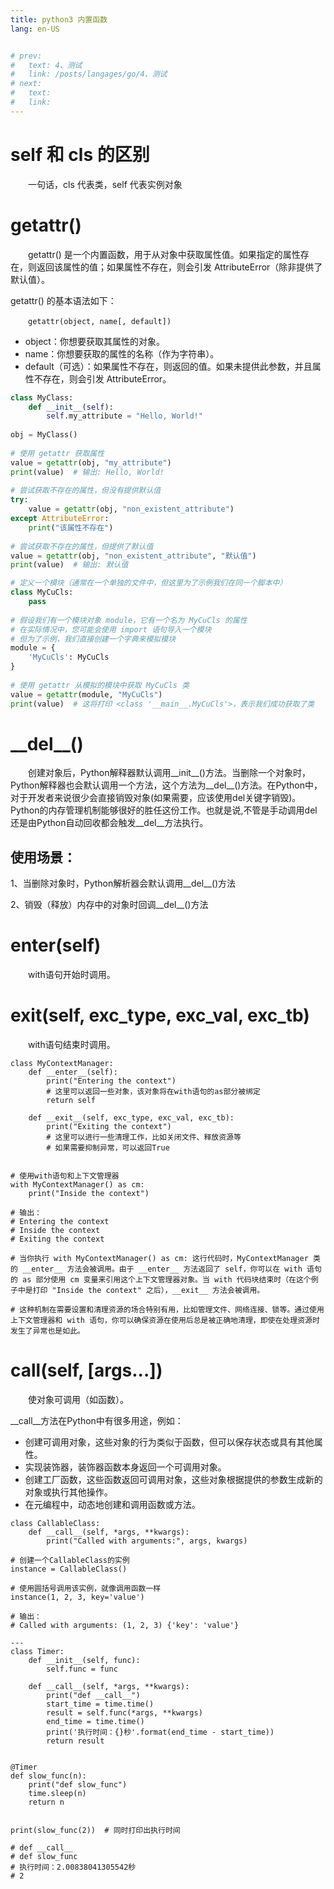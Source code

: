 ```yaml
---
title: python3 内置函数
lang: en-US


# prev:
#   text: 4、测试
#   link: /posts/langages/go/4、测试
# next:
#   text: 
#   link: 
---
```

# self 和 cls 的区别
&emsp;&emsp;一句话，cls 代表类，self 代表实例对象

# getattr()

&emsp;&emsp;getattr() 是一个内置函数，用于从对象中获取属性值。如果指定的属性存在，则返回该属性的值；如果属性不存在，则会引发 AttributeError（除非提供了默认值）。

getattr() 的基本语法如下：

&emsp;&emsp;`getattr(object, name[, default])`
- object：你想要获取其属性的对象。
- name：你想要获取的属性的名称（作为字符串）。
- default（可选）：如果属性不存在，则返回的值。如果未提供此参数，并且属性不存在，则会引发 AttributeError。

```python
class MyClass:  
    def __init__(self):  
        self.my_attribute = "Hello, World!"  
  
obj = MyClass()  
  
# 使用 getattr 获取属性  
value = getattr(obj, "my_attribute")  
print(value)  # 输出: Hello, World!  
  
# 尝试获取不存在的属性，但没有提供默认值  
try:  
    value = getattr(obj, "non_existent_attribute")  
except AttributeError:  
    print("该属性不存在")  
  
# 尝试获取不存在的属性，但提供了默认值  
value = getattr(obj, "non_existent_attribute", "默认值")  
print(value)  # 输出: 默认值

```

```python
# 定义一个模块（通常在一个单独的文件中，但这里为了示例我们在同一个脚本中）  
class MyCuCls:  
    pass  
  
# 假设我们有一个模块对象 module，它有一个名为 MyCuCls 的属性  
# 在实际情况中，您可能会使用 import 语句导入一个模块  
# 但为了示例，我们直接创建一个字典来模拟模块  
module = {  
    'MyCuCls': MyCuCls  
}  
  
# 使用 getattr 从模拟的模块中获取 MyCuCls 类  
value = getattr(module, "MyCuCls")  
print(value)  # 这将打印 <class '__main__.MyCuCls'>，表示我们成功获取了类
```

# \_\_del__()

&emsp;&emsp;创建对象后，Python解释器默认调用__init__()方法。当删除一个对象时，Python解释器也会默认调用一个方法，这个方法为__del__()方法。在Python中，对于开发者来说很少会直接销毁对象(如果需要，应该使用del关键字销毁)。Python的内存管理机制能够很好的胜任这份工作。也就是说,不管是手动调用del还是由Python自动回收都会触发__del__方法执行。
## 使用场景：
1、当删除对象时，Python解析器会默认调用__del__()方法

2、销毁（释放）内存中的对象时回调__del__()方法

# __enter__(self)

&emsp;&emsp;with语句开始时调用。

# __exit__(self, exc_type, exc_val, exc_tb)

&emsp;&emsp;with语句结束时调用。

```python3
class MyContextManager:
    def __enter__(self):
        print("Entering the context")
        # 这里可以返回一些对象，该对象将在with语句的as部分被绑定
        return self

    def __exit__(self, exc_type, exc_val, exc_tb):
        print("Exiting the context")
        # 这里可以进行一些清理工作，比如关闭文件、释放资源等
        # 如果需要抑制异常，可以返回True


# 使用with语句和上下文管理器
with MyContextManager() as cm:
    print("Inside the context")

# 输出：
# Entering the context
# Inside the context
# Exiting the context

# 当你执行 with MyContextManager() as cm: 这行代码时，MyContextManager 类的 __enter__ 方法会被调用。由于 __enter__ 方法返回了 self，你可以在 with 语句的 as 部分使用 cm 变量来引用这个上下文管理器对象。当 with 代码块结束时（在这个例子中是打印 "Inside the context" 之后），__exit__ 方法会被调用。

# 这种机制在需要设置和清理资源的场合特别有用，比如管理文件、网络连接、锁等。通过使用上下文管理器和 with 语句，你可以确保资源在使用后总是被正确地清理，即使在处理资源时发生了异常也是如此。
```

# __call__(self, [args...])

&emsp;&emsp;使对象可调用（如函数）。

__call__方法在Python中有很多用途，例如：

- 创建可调用对象，这些对象的行为类似于函数，但可以保存状态或具有其他属性。
- 实现装饰器，装饰器函数本身返回一个可调用对象。
- 创建工厂函数，这些函数返回可调用对象，这些对象根据提供的参数生成新的对象或执行其他操作。
- 在元编程中，动态地创建和调用函数或方法。


```python3
class CallableClass:  
    def __call__(self, *args, **kwargs):  
        print("Called with arguments:", args, kwargs)  
  
# 创建一个CallableClass的实例  
instance = CallableClass()  
  
# 使用圆括号调用该实例，就像调用函数一样  
instance(1, 2, 3, key='value')  
  
# 输出：  
# Called with arguments: (1, 2, 3) {'key': 'value'}

---
class Timer:
    def __init__(self, func):
        self.func = func

    def __call__(self, *args, **kwargs):
        print("def __call__")
        start_time = time.time()
        result = self.func(*args, **kwargs)
        end_time = time.time()
        print('执行时间：{}秒'.format(end_time - start_time))
        return result


@Timer
def slow_func(n):
    print("def slow_func")
    time.sleep(n)
    return n


print(slow_func(2))  # 同时打印出执行时间

# def __call__
# def slow_func
# 执行时间：2.00838041305542秒
# 2
```